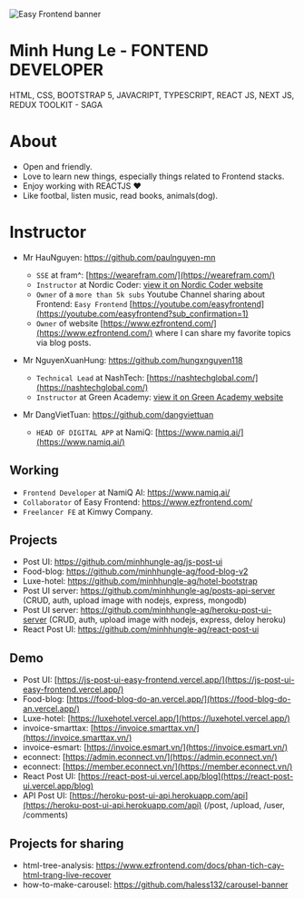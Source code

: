 ![Easy Frontend banner](https://images.unsplash.com/photo-1467232004584-a241de8bcf5d?ixlib=rb-1.2.1&ixid=MnwxMjA3fDB8MHxwaG90by1wYWdlfHx8fGVufDB8fHx8&auto=format&fit=crop&w=1469&q=80)

# Minh Hung Le - FONTEND DEVELOPER
HTML, CSS, BOOTSTRAP 5, JAVACRIPT, TYPESCRIPT, REACT JS, NEXT JS, REDUX TOOLKIT - SAGA

# About

- Open and friendly.
- Love to learn new things, especially things related to Frontend stacks.
- Enjoy working with REACTJS ❤
- Like footbal, listen music, read books, animals(dog).

# Instructor

- Mr HauNguyen: https://github.com/paulnguyen-mn   
  - `SSE` at fram^: [https://wearefram.com/](https://wearefram.com/)
  - `Instructor` at Nordic Coder: [view it on Nordic Coder website](https://nordiccoder.com/khoa-hoc/khoa-hoc-web-front-end-development/)
  - `Owner` of a `more than 5k subs` Youtube Channel sharing about Frontend: `Easy Frontend` [https://youtube.com/easyfrontend](https://youtube.com/easyfrontend?sub_confirmation=1)
  - `Owner` of website [https://www.ezfrontend.com/](https://www.ezfrontend.com/) where I can share my favorite topics via blog posts.
  
- Mr NguyenXuanHung: https://github.com/hungxnguyen118 
  - `Technical Lead` at NashTech: [https://nashtechglobal.com/](https://nashtechglobal.com/)
  - `Instructor` at Green Academy: [view it on Green Academy website](https://www.greenacademy.edu.vn/)

- Mr DangVietTuan: https://github.com/dangviettuan
  - `HEAD OF DIGITAL APP` at NamiQ: [https://www.namiq.ai/](https://www.namiq.ai/)

## Working 
- `Frontend Developer` at NamiQ AI: <a href="https://www.namiq.ai/">https://www.namiq.ai/</a>
- `Collaborator` of Easy Frontend: <a href="https://www.ezfrontend.com/">https://www.ezfrontend.com/</a> 
- `Freelancer FE` at Kimwy Company.


## Projects

- Post UI: https://github.com/minhhungle-ag/js-post-ui
- Food-blog: https://github.com/minhhungle-ag/food-blog-v2
- Luxe-hotel: https://github.com/minhhungle-ag/hotel-bootstrap
- Post UI server: https://github.com/minhhungle-ag/posts-api-server (CRUD, auth, upload image with nodejs, express, mongodb)
- Post UI server: https://github.com/minhhungle-ag/heroku-post-ui-server (CRUD, auth, upload image with nodejs, express, deloy heroku)
- React Post UI: https://github.com/minhhungle-ag/react-post-ui


## Demo

- Post UI: [https://js-post-ui-easy-frontend.vercel.app/](https://js-post-ui-easy-frontend.vercel.app/)
- Food-blog: [https://food-blog-do-an.vercel.app/](https://food-blog-do-an.vercel.app/)
- Luxe-hotel: [https://luxehotel.vercel.app/](https://luxehotel.vercel.app/)
- invoice-smarttax: [https://invoice.smarttax.vn/](https://invoice.smarttax.vn/)
- invoice-esmart: [https://invoice.esmart.vn/](https://invoice.esmart.vn/)
- econnect: [https://admin.econnect.vn/](https://admin.econnect.vn/)
- econnect: [https://member.econnect.vn/](https://member.econnect.vn/)
- React Post UI: [https://react-post-ui.vercel.app/blog](https://react-post-ui.vercel.app/blog)
- API Post UI: [https://heroku-post-ui-api.herokuapp.com/api](https://heroku-post-ui-api.herokuapp.com/api) (/post, /upload, /user, /comments)


## Projects for sharing
 
- html-tree-analysis: https://www.ezfrontend.com/docs/phan-tich-cay-html-trang-live-recover
- how-to-make-carousel: https://github.com/haless132/carousel-banner
